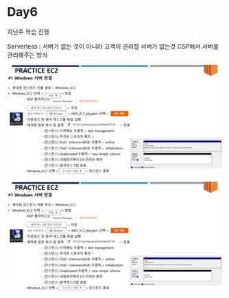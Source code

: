 # Day6

지난주 복습 진행

Serverless : 서버가 없는 것이 아니라 고객이 관리할 서버가 없는것 CSP에서 서버를 관리해주는 방식

![WindowEC2 생성 및 연결 실습](images/윈도우EC2생성.PNG)


<p><img src="images/윈도우EC2생성.PNG"></p>
